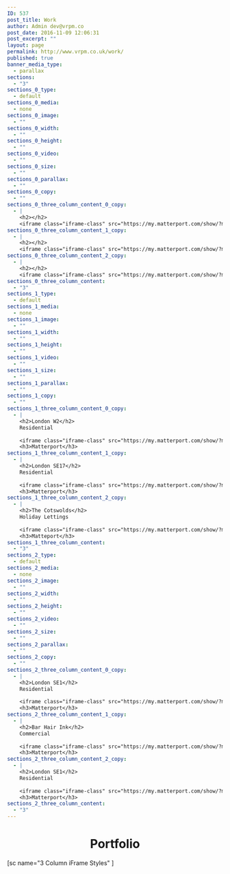 ```yaml
---
ID: 537
post_title: Work
author: Admin dev@vrpm.co
post_date: 2016-11-09 12:06:31
post_excerpt: ""
layout: page
permalink: http://www.vrpm.co.uk/work/
published: true
banner_media_type:
  - parallax
sections:
  - "3"
sections_0_type:
  - default
sections_0_media:
  - none
sections_0_image:
  - ""
sections_0_width:
  - ""
sections_0_height:
  - ""
sections_0_video:
  - ""
sections_0_size:
  - ""
sections_0_parallax:
  - ""
sections_0_copy:
  - ""
sections_0_three_column_content_0_copy:
  - |
    <h2></h2>
    <iframe class="iframe-class" src="https://my.matterport.com/show/?m=HkunmoH8UAo" width="100%" height="200px" frameborder="0" scrolling="no" allowfullscreen="allowfullscreen"></iframe>
sections_0_three_column_content_1_copy:
  - |
    <h2></h2>
    <iframe class="iframe-class" src="https://my.matterport.com/show/?m=k8waZzKWdq8" width="100%" height="200px" frameborder="0" scrolling="no" allowfullscreen="allowfullscreen"></iframe>
sections_0_three_column_content_2_copy:
  - |
    <h2></h2>
    <iframe class="iframe-class" src="https://my.matterport.com/show/?m=AiAwZqXSP8H" width="100%" height="200px" frameborder="0" scrolling="no" allowfullscreen="allowfullscreen"></iframe>
sections_0_three_column_content:
  - "3"
sections_1_type:
  - default
sections_1_media:
  - none
sections_1_image:
  - ""
sections_1_width:
  - ""
sections_1_height:
  - ""
sections_1_video:
  - ""
sections_1_size:
  - ""
sections_1_parallax:
  - ""
sections_1_copy:
  - ""
sections_1_three_column_content_0_copy:
  - |
    <h2>London W2</h2>
    Residential
    
    <iframe class="iframe-class" src="https://my.matterport.com/show/?m=DNtKE6knM76" width="100%" height="200px" frameborder="0" scrolling="no" allowfullscreen="allowfullscreen"></iframe>
    <h3>Matterport</h3>
sections_1_three_column_content_1_copy:
  - |
    <h2>London SE17</h2>
    Residential
    
    <iframe class="iframe-class" src="https://my.matterport.com/show/?m=CvqbWGdk89b" width="100%" height="200px" frameborder="0" scrolling="no" allowfullscreen="allowfullscreen"></iframe>
    <h3>Matterport</h3>
sections_1_three_column_content_2_copy:
  - |
    <h2>The Cotswolds</h2>
    Holiday Lettings
    
    <iframe class="iframe-class" src="https://my.matterport.com/show/?m=ZEocpcmPJYu" width="100%" height="200px" frameborder="0" scrolling="no" allowfullscreen="allowfullscreen"></iframe>
    <h3>Matteport</h3>
sections_1_three_column_content:
  - "3"
sections_2_type:
  - default
sections_2_media:
  - none
sections_2_image:
  - ""
sections_2_width:
  - ""
sections_2_height:
  - ""
sections_2_video:
  - ""
sections_2_size:
  - ""
sections_2_parallax:
  - ""
sections_2_copy:
  - ""
sections_2_three_column_content_0_copy:
  - |
    <h2>London SE1</h2>
    Residential
    
    <iframe class="iframe-class" src="https://my.matterport.com/show/?m=JLqALGd5Mxp" width="100%" height="200px" frameborder="0" scrolling="no" allowfullscreen="allowfullscreen"></iframe>
    <h3>Matterport</h3>
sections_2_three_column_content_1_copy:
  - |
    <h2>Bar Hair Ink</h2>
    Commercial
    
    <iframe class="iframe-class" src="https://my.matterport.com/show/?m=9UUrF2erx7q" width="100%" height="200px" frameborder="0" scrolling="no" allowfullscreen="allowfullscreen"></iframe>
    <h3>Matterport</h3>
sections_2_three_column_content_2_copy:
  - |
    <h2>London SE1</h2>
    Residential
    
    <iframe class="iframe-class" src="https://my.matterport.com/show/?m=9mJCQJzPGcH" width="100%" height="200px" frameborder="0" scrolling="no" allowfullscreen="allowfullscreen"></iframe>
    <h3>Matterport</h3>
sections_2_three_column_content:
  - "3"
---
```

<h1 style="text-align: center;">Portfolio</h1>
[sc name="3 Column iFrame Styles" ]